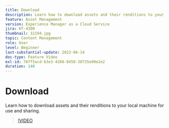 ```yaml
---
title: Download
description: Learn how to download assets and their renditions to your local machine for use and sharing.
feature: Asset Management
version: Experience Manager as a Cloud Service
jira: KT-4300
thumbnail: 32194.jpg
topic: Content Management
role: User
level: Beginner
last-substantial-update: 2022-06-14
doc-type: Feature Video
exl-id: 76ff5acd-63e3-4266-8458-30735e90e2e2
duration: 140
---
```

# Download

Learn how to download assets and their renditions to your local machine for use and sharing.

>[!VIDEO](https://video.tv.adobe.com/v/35090?quality=12&learn=on)
